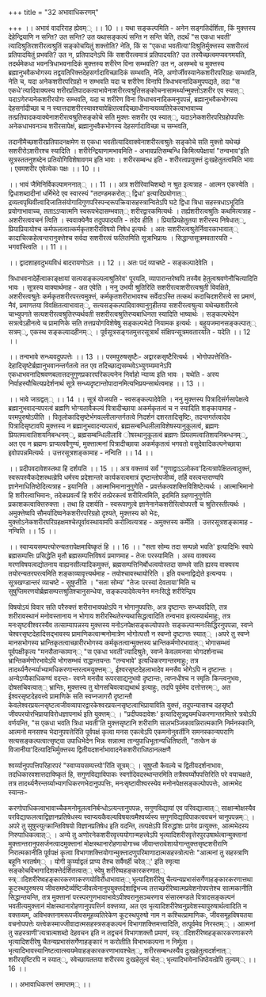 +++
title = "32 अभावाधिकरणम्"

+++
।। अभावं वादरिराह ह्येवम्् ।। 10 ।। यथा सङ्कल्पमिति - अनेन सङ्गतिर्दर्शिता, किं मुक्त्तस्य देहेन्द्रियाणि न सन्ति? उत सन्ति? उत यथासङ्कल्पं सन्ति न सन्ति चेति, तदर्थं "स एकधा भवती' त्यादिश्रुतिरशरीरत्वश्रुतिं सङ्कोचयितुं शक्त्तोति? नेति, किं स "एकधा भवतीत्या'दिश्रुतिर्मुक्त्तस्य सशरीरत्वं प्रतिपादयितुं प्रभवति? उत न, प्रतिपादनेऽपि किं सशरीरत्वमात्रं प्रतिपादयति? उत तस्यैच्छत्वमप्यवगमयति, तदर्थमेकधा भवनत्रिधाभवनादिकं मुक्त्तस्य शरीरेण विना सम्भवति? उत न, असम्भवे च मुक्त्तस्य ब्रह्मानुभवैकभोगस्य तद्वयतिरिक्त्तदेहसर्गादाविच्छादिकं सम्भवति, नेति, अणोर्जीवस्यानेकशरीरपरिग्रहः सम्भवति, नेति च, यदा अनेकशरीरपरिग्रहो न सम्भवति यदा च शरीरेण विनापि त्रिधाभवनादिकमुपपद्यते, तदा "स एकधे'त्यादिवाक्यस्य शरीरप्रतिपादकत्वाभावेनाशरीरत्वश्रुतिसङ्कोचनासामर्थ्यान्मुक्त्तोऽशरीर एव स्यात्् यदाऽणेरप्यनेकशरीरयोगः सम्भवति, यदा च शरीरेण विना त्रिधाभवनादिकमनुपपन्नं, ब्रह्मानुभवैकभोगस्य देहसर्गादीच्छा च न स्यात्तदाशरीरस्यावश्यापेक्षितत्वादिच्छाधीनान्वयव्यतिरेकत्वाभावाच्च तत्प्रतिपादकवाक्येनाशरीरत्वश्रुतिसङ्कोचे सति मुक्त्तः सशरीर एव स्यात््, यदाऽनेकशरीरपरिग्रहोपपत्तिः अनेकधाभवनञ्च शरीरसापेक्षं, ब्रह्मानुभवैकभोगस्य देहसर्गादाविच्छा च सम्भवति,

तदानीमैच्छशरीरप्रतिपादनक्षमेण स एकधा भवतीत्यादिवाक्येनाशरीरत्वश्रुतेः सङ्कोचे सति मुक्त्तो यथेच्छं सशरीरोऽशरीरश्च स्यादिति । शरीरेन्द्रियाणामभावमिति - अभावप्रतिसम्बन्धि किमित्यपेक्षायां "तन्वभाव'इति सूत्रस्ततनुशब्देन प्रतियोगिविशेषावगम इति भावः । शरीरसम्बन्ध इति - शरीरत्वप्रयुक्त्तं दुःखहेतुतत्वमिति भावः । एवमशरीर एवेत्येकः पक्षः ।। 10 ।।

।। भावं जैमिनिर्विकल्पामननात्् ।। 11 ।। अत्र शरीरिवाचिशब्दो न श्रुत इत्यत्राह - आत्मन एकस्येति । द्विधाशब्दादीनां धर्मिभेदे एव स्वारस्यं "तदण्डमकरोत्् द्विधा' इत्यादिप्रयोगात्् द्रव्यत्वपृथिवीत्वादिजातिसंयोगादिगुणपरिस्पन्दरूपक्रियासहस्त्रान्वितेऽपि घटे द्विधा त्रिधा सहस्त्रधाऽभूदिति प्रयोगाभावाच्च, तताऽऽप्यात्मनि स्वरूपभेदासम्भवात्् शरीरद्वारकमित्यर्थः । तर्ह्यशरीरत्वश्रुतिः कथमित्यत्राह - अशरीरत्ववचनं त्विति । स्ववाक्येनैव तदुपपादयति - तदेव हीति । प्रियाप्रियहेतुतया शरीरस्य निषेधात््, प्रियाप्रियायोश्च कर्मफलत्वात्कर्मकृतशरीरविषयो निषेध इत्यर्थः । अतः सशरीरत्वश्रुतेर्निवारकाभावात्् कादाचित्कहेत्वन्तरानुक्त्तेश्च सर्वदा सशरीरत्वं फलितमिति सूत्राभिप्रायः । सिद्धान्तसूत्रमवतारयति - भगवांस्त्विति ।। 11 ।।

।। द्वादशाहवदुभयविधं बादरायणोऽतः ।। 12 ।। अतः पदं व्याचष्टे - सङ्कल्पादेवेति ।

त्रिधाभवनादेर्हेत्वाकाङ्क्षायां सत्यसङ्कल्पत्वश्रुतिरेव' पूरयति, व्यापारान्तरेष्वपि तस्यैव हेतुत्वश्रवणेनौचित्यादिति भावः । सूत्रस्य वाक्यार्थमाह - अत एवेति । ननु उभयी श्रुतिरिति सशरीरत्वाशरीरत्वश्रुती विवक्षिते, अशरीरत्वश्रुतेः कर्मकृतशरीरपरत्वमुक्त्तं, कर्मकृतशरीराभावश्च सर्वेदाऽस्ति तत्कथं कदाचिदशरीरत्वे सा प्रमाणं, नैवं, प्रमाणतया विवक्षितत्वाभावात््, सत्यसङ्कल्पादिवाक्यानुगृहीतया सशरीरत्वश्रुत्या यथेच्छशरीरत्वे चाभ्युपगते सत्यशरीरत्वश्रुतिरप्यर्थवती सशरीरत्वश्रुतिरप्यबाधिनता स्यादिति भाष्यार्थः । सङ्कल्पभेदेन सत्रत्वेऽहीनत्वे च प्रामाणिके सति तत्तप्रयोगविशेषेषु सङ्कल्पभेदो नियामक इत्यर्थः । बहुयजमानसङ्कल्पात्् सत्रम््, एकस्थ सङ्कल्पादहीनम्् । पूर्वसूत्रसङ्गतमुत्तरसूत्रार्थं संक्षिपन्सूत्रमवतारयति - यदेति ।। 12 ।।

।। तन्वभावे सन्ध्यवदुपपत्तेः ।। 13 ।। परमपुरुषसृष्टैः- अद्वारकसृष्टैरित्यर्थः । भोगोपपत्तेरिति- देहादिसृष्टेर्ब्रह्मानुभवानन्तर्गतत्वे तत एव तदिच्छाद्यसम्भवेऽभ्युगम्यमानेऽपि एकधाभवनादिश्रवणबलात्तदनुगुणप्रकारपरिकल्पनेन निर्वाहो न्याय्य इति भावः । यथेति - अस्य निर्वाहस्यौचित्यप्रदेर्शनार्थ सूत्रे सन्ध्यदृष्टान्तोपादानमित्यभिप्रयन्सार्थत्वमाह ।। 13 ।।

।। भावे जाग्रद्वत्् ।। 14 ।। सूत्रं योजयति - स्वसङ्कल्पादेवेति । ननु मुक्त्तस्य पित्रादिसंर्गसापेक्षत्वे ब्रह्मानुभवादन्यपरत्वं ब्रह्मणि भोग्यतावैकल्यं पित्रादीच्छाया अकर्मकृतत्वं च न स्यादिति शङ्कायामाह - परमपुरुषोऽपीति । पितृलोकादिसृष्टेर्भगवल्लीलान्तर्गतत्वे निदर्शनं दशरतादिसृष्टिः, तदन्तगर्तत्वादेव पित्रादिसृष्टावपि मुक्त्तस्य न ब्रह्मानुभवादन्यपरत्वं, ब्रह्मसन्बन्धिलीलाविशेषस्यानुकूलत्वं, ब्रह्मणः प्रियतमत्वातिशयनिबन्धनम््, ब्रह्मसम्बन्धिलीलावि ोषस्थानुकूलत्वं ब्रह्मणः प्रियतमत्वातिशयनिबन्धनम््, अत एव न ब्रह्मणः प्राप्यत्ववैगुण्यं, मुक्त्तात्मनां पित्रादीच्छाया अकर्मकृतत्वं भगवतो वसुदेवादिकल्पनेच्छाया इवोपपन्नमित्यर्थः । उत्तरसूत्रशङ्कामाह - नन्विति ।। 14 ।।

।। प्रदीपवदावेशस्तथा हि दर्शयति ।। 15 ।। अत्र वक्त्तव्यं सर्वं "गुणाद्वाऽऽलोकव'दित्यत्रापेक्षितत्वादुक्त्तं, स्वरूपस्यैकदेशस्थत्व्रेपि धर्मस्य प्रदेशान्तरे कार्यकरत्वमात्रं दृष्टान्तोपजीव्यं, तर्हि वस्त्वन्तराण्यपि ज्ञानेनाधितिष्ठेदित्यत्राह - इयानिति । आत्माभिमानानुगुणेति - प्रवर्त्तकत्वशक्त्तिविशिष्टेत्यर्थः । आत्माभिमानो हि शरीरत्वाभिमानः, तदेकप्रवर्त्यं हि शरीरं तत्प्रेरकत्वं शरीरित्वमिति, इदमिति ग्रहणानुगुणेति प्रकाशकत्वाक्त्तिरुक्त्ता । तथा हि दशर्यति - स्वरूपाणुत्वे ज्ञानेनानेकशरीरित्वोपपत्तौ च श्रुतिरस्तीत्यर्थः । अमुक्त्तेष्वपि सौमर्यादिष्वनेकशरीरपरिग्रहो दृश्यते, मुक्त्तस्य को भेदः, मुक्त्तोऽनेकशरीरपरिग्रहक्षमश्चेत्पूर्वावस्थायामपि करोत्वित्यत्राह - अमुक्त्तस्य कर्मेति । उत्तरसूत्रशङ्कामाह - नन्विति ।। 15 ।।

।। स्वाप्ययसम्पत्त्योरन्यतरापेक्षमाविष्कृतं हि ।। 16 ।। "सता सोम्य तदा सम्पन्नो भवति' इत्यादिभिः स्वापे ब्रह्मसम्पत्तिः प्रसिद्धेति मृतौ ब्रह्मसम्पत्तिविषयं प्रमाणमाह - तेजः परस्यामिति । अस्य वाक्यस्य मरणविषयत्वद्योतनाय वाह्यनसीत्यादिकमुक्त्तं, ब्रह्मसम्पत्तिनिर्बोधत्वयोस्तदा सम्भवे सति ह्यस्य वाक्यस्य तयोरन्यतरपरत्वमिति शङ्काव्यावृत्त्यर्थमाह - तयोश्चावस्थायोरिति । इति वचनाद्विद्येते इत्यन्वयः । सूत्रखण्डान्तरं व्याचष्टे - सुषुप्तीति । "सता सोम्य' "तेजः परस्यां देवताया'मिति च सुषुप्तिमरणयोर्ब्रह्मसम्पत्तश्रुतिश्चानुसन्धेया, सङ्कल्पादेवेत्यनेन मनःसिद्धे शरीरेन्द्रिय

विषयोऽयं विवार सति परैरुक्त्तं शरीराभावपक्षेऽपि न भोगानुपपत्तिः, अत्र दृष्टान्तः सन्ध्यवदिति, तत्र शरीरावस्थानं मनोवस्तानाय न भोगाय शरीरस्थितेरन्यथासिद्धत्वादिति तन्वभाव इत्यस्यार्थमाहुः, तत्र मनःसृष्टवीश्वरस्यैव तत्साम्यापन्नस्य मुक्त्तस्य मनोऽनपेक्षसङ्कल्पोपपत्तेः सङ्कल्पान्मनःसिद्धिरनुपपन्ना, स्वप्ने चेश्वरसृष्टदेहादिसद्भावस्य प्रामाणिकत्वान्मनोमात्रेण भोगोत्पत्तौ न स्वप्नो दृष्टान्तः स्यात्् ।अपरे तु स्वप्ने मानसभोगस्य भ्रान्तिकृतत्वाच्छारीरभोगस्य कर्मकृतत्वान्मुक्त्तस्य भ्रान्तिकर्मणोरभावात्् भोगासम्भवं पूर्वपक्षीकृत्य "मनसैतान्कामान्् "स एकधा भवती'त्यादिश्रुतेः, स्वप्ने केवलमनसा भोगदर्शनाच्च भ्रान्तिकर्मणोरभावेऽपि भोगसम्भवं राद्धान्तयन्तः "तन्वभावे' इत्यधिकरणान्तरमाहुः; तत्र तादर्थ्यनैरर्न्य्याभ्यामधिकरणान्तरत्वमयुक्त्तम््, ईश्वरसृष्टदेहलाभादेव मनसैव भोगेऽपि न दृष्टान्तः । अन्येऽप्यैकाधिकण्यं वदन्तः- स्वप्ने मनसैव रूपरसाद्यनुभवो दृष्टान्तः, त्वप्नधीश्च न स्मृतिः किन्त्वनुभवः, दोषसचिवत्वात्् भ्रान्तिः, मुक्त्तस्य तु योगसचिवत्वाद्यथार्थ इत्याहुः, तदपि पूर्वमेव दत्तोत्तरम््, अत ईश्वरसृष्टदेहवत्त्वे प्रामाणिके सति स्वप्नजागरौ दृष्टान्तौ केवलेश्वरप्रयत्नसृष्टत्वजीवव्यापारद्वारकेश्वरप्रयत्नसृष्टत्वाभिप्रायाविति युक्त्तं, तदुपन्यासश्च दहसृष्टौ जीवपरयोरभिप्रायाविरोधज्ञापनार्थ इति युक्त्तम्् । "प्रदीपवदावेशः' इत्यादिसूत्रद्वयमधिकरणान्तरमितरे त्रयोऽपि वर्णयन्ति, "स एकधा भवति त्रिधा भवती'ति मुक्त्तसृष्टानि शरीराणि सालभञ्जिकावन्निरात्मकानि निर्मनस्कानि, आत्मनो मनसश्च भेदानुपपत्तेरिति पूर्वपक्षं कृत्वा मनस एकत्वेऽपि एकमनोनुवर्तीनि समनस्कान्यपराणि सत्यसङ्कल्पत्वात्सृष्ट्वा उपाधिभेदेन भिन्नः सन्नात्मा तान्युपाधिभूतान्यधितिष्ठती, "तत्केन कं विजानीया'दित्यादिभिर्मुक्त्तस्य द्वितीयदशर्नाभावादनेकशरीराधिष्ठानलक्षणै

श्वर्य्यानुपपत्तिपरिहारपरं "स्वाप्ययसम्पत्त्यो'रिति सूत्रम्् । सुषुप्तौ कैवल्ये च द्वितीयदर्शनाभावः, तदधिकारवशात्तदाविष्कृतं हि, सगुणविद्याविपाकः स्वर्गादिवदस्थान्तरमिति तत्रैश्वर्य्योपपत्तिरिति परे वयाचक्षते, तत्र तादर्थ्यनैरन्तर्य्याभ्यागधिकरणभेदानुपपत्तिः, मनःसृष्टावीश्वरस्येव मनोनपेक्षसङ्कल्पोपपत्तेः, आत्मभेद स्यान्तः-

करणोपाधिकत्वाभावाच्चैकमनोमूलत्वनिर्बन्धोऽत्यन्तानुपपन्नः, सगुणविद्यायां एव परिवद्यात्वात्् साक्षान्मोक्षस्यैव परविद्याफलत्वाद्विज्ञानप्रतिषेधस्य स्वाप्ययकैवल्यविषयत्वमैश्वर्य्यस्य सगुणविद्याविपाकत्ववचनं चानुपपन्नम्् । अपरे तु सुषुप्त्युत्क्रान्तिविषयो विज्ञानप्रतिषेध इति वदन्ति, तत्पक्षेऽपि विरुद्धांशः प्रागेव प्रत्युक्त्तः, आत्मभेदस्य निरुपाधिकत्वात्् । अन्ये तु अणोरनेकशरीरवृत्त्ययोगान्महत्त्वेऽपि भृत्यादिशरीरवृत्तेरपुरउषार्थत्वान्मुक्त्तानां मुक्त्तान्तरानुपसर्जनत्वादमुक्त्तानां मोक्षस्थानारोहणायोगाच्च जीवान्तरावेशायोगान्तुक्त्तसृष्टशरीराणि निरात्मकानीति पूर्वपक्षं कृत्वा विभागशक्त्तियोगान्मुक्त्तादणुपरिमाणादात्मसहस्त्रोत्पत्तेः "आत्मनां तु सहस्त्राणि बहूनि भरतर्षम्् । योगी कुर्य्याद्वलं प्राप्य तैश्च सर्वैमर्ही चरेत््' इति स्मृत्या सङ्कोचविभागादिशक्त्तेर्दर्शितत्वात्् स्वेषु शरीरेष्वहङ्कारकरणात्् स्त्र्ादिशरीरेष्वहङ्कारकरणाकरणयोविर्रोधाभावात्् भृत्यादिशरीरेषु चैत्यन्यप्रभासंसर्गेणाहङ्कारकरणात्तथा कूटस्थपुरुषस्य जीवसमष्टेर्व्यष्टिजीवत्वेनानुपयुक्त्तर्दशाद्विभज्य तत्तच्छरीरेष्वात्मप्रवेशनोपपत्तेश्च सात्मकानीति सिद्धान्तयन्ति, तत्र मुक्त्तानां परस्परगुणभावाभावेऽपीश्वरानुसञ्चरणाय संसारमण्डले पित्रादसङ्कल्पनं भवतीत्यमुक्त्तानं मोक्षस्थानारोहणानुपपत्तिर्न वक्त्तव्या, अत एव भृत्यादिशरीरेष्वनुप्रवेशस्यापुरुषार्थत्वादिति न वक्त्तव्यम्, अविभक्त्तनामरूपजीवसमूहव्यतिरेकेण कूटस्थपुरुषो नाम न कश्चित्प्रामाणिकः, जीवसमूहविषयतया वचनोपपत्तेः यत्त्वेकस्माज्जीवादात्मसहस्त्रसङ्कल्पनं विभागशक्त्तिमत्त्वादिति, तत्पूर्वमेव निरस्तम्् । आत्मनां तु सहस्त्राणी'त्यत्रात्मशब्दो देहवचन इति न तद्वचनं विभागशक्त्तौ प्रमाणं, स्त्र्ादिशरीरेष्वहङ्कारकरणाकरणे भृत्यादिशरीरेषु चैतन्यप्रभासंसर्गेणाहङ्कारं न करोतीति विभाभकल्पना न निर्मूला । भृत्यादिभावस्यानिष्टत्वात्स्वयमेवाहङ्कारकरणाभावश्चेत््, शरीरसम्बन्धस्यैव दुःखहेतुत्वदर्शनात्् शरीरसृष्टिरपि न स्यात््, स्वेच्छायततया शरीरस्य दुःखहेतुत्वं चेत्् भृत्यादिभावेनाधिष्ठेयत्व्रेपि तुल्यम्् ।। 16 ।।

।। अभावाधिकरणं समाप्तम्् ।।

